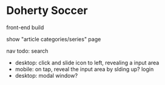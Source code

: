 # Doherty Soccer
front-end build



show "article categories/series" page




nav todo:
search
- desktop: click and slide icon to left, revealing a input area
- mobile: on tap, reveal the input area by slding up?
login
- desktop: modal window?
